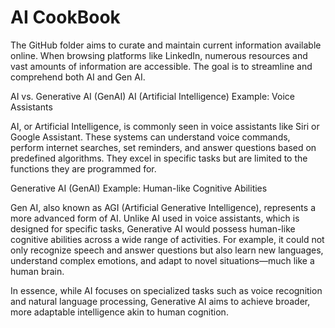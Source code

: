 # AI CookBook

The GitHub folder aims to curate and maintain current information available online. When browsing platforms like LinkedIn, numerous resources and vast amounts of information are accessible. The goal is to streamline and comprehend both AI and Gen AI.

AI vs. Generative AI (GenAI)
AI (Artificial Intelligence)
Example: Voice Assistants

AI, or Artificial Intelligence, is commonly seen in voice assistants like Siri or Google Assistant. These systems can understand voice commands, perform internet searches, set reminders, and answer questions based on predefined algorithms. They excel in specific tasks but are limited to the functions they are programmed for.

Generative AI (GenAI)
Example: Human-like Cognitive Abilities

Gen AI, also known as AGI (Artificial Generative Intelligence), represents a more advanced form of AI. Unlike AI used in voice assistants, which is designed for specific tasks, Generative AI would possess human-like cognitive abilities across a wide range of activities. For example, it could not only recognize speech and answer questions but also learn new languages, understand complex emotions, and adapt to novel situations—much like a human brain.

In essence, while AI focuses on specialized tasks such as voice recognition and natural language processing, Generative AI aims to achieve broader, more adaptable intelligence akin to human cognition.
